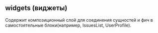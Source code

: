 ## widgets (виджеты)

Содержит композиционный слой для соединения сущностей и фич в самостоятельные блоки(например, IssuesList, UserProfile).
